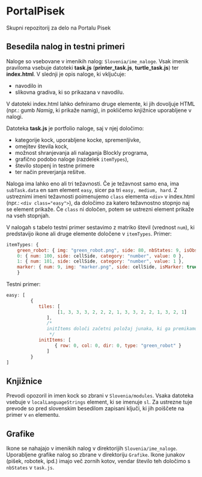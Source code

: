 # PortalPisek
Skupni repozitorij za delo na Portalu Pisek

## Besedila nalog in testni primeri

Naloge so vsebovane v imenikih nalog: `Slovenia/ime_naloge`. Vsak imenik praviloma vsebuje datoteki **task.js** (**printer_task.js**, **turtle_task.js**) ter **index.html**. V slednji je opis naloge, ki vključuje:
* navodilo in
* slikovna gradiva, ki so prikazana v navodilu.

V datoteki index.html lahko defniramo druge elemente, ki jih dovoljuje HTML (npr.: gumb *Namig*, ki prikaže namig), in pokličemo knjižnice uporabljene v nalogi.

Datoteka **task.js** je portfolio naloge, saj v njej določimo:
* kategorije kock, uporabljene kocke, spremenljivke,
* omejitev števila kock,
* možnost shranjevanja ali nalaganja Blockly programa,
* grafično podobo naloge (razdelek `itemTypes`),
* število stopenj in testne primere
* ter način preverjanja rešitve.

Naloga ima lahko eno ali tri težavnosti. Če je težavnost samo ena, ima `subTask.data` en sam element `easy`, sicer pa tri `easy, medium, hard`. Z ustreznimi imeni težavnosti poimenujemo `class` elementa `<div>` v index.html (npr.: `<div class="easy">`), da določimo za katero težavnostno stopnjo naj se element prikaže. Če `class` ni določen, potem se ustrezni element prikaže na vseh stopnjah.

V nalogah s tabelo testni primer sestavimo z matriko števil (vrednost `num`), ki predstavijo ikone ali druge elemente določene v `itemTypes`. Primer: 


```javascript
itemTypes: {
    green_robot: { img: "green_robot.png", side: 80, nbStates: 9, isObstacle: true, offsetX: -14, category: "robot", team: 0, zOrder: 2 },
    0: { num: 100, side: cellSide, category: "number", value: 0 },
    1: { num: 101, side: cellSide, category: "number", value: 1 },
    marker: { num: 9, img: "marker.png", side: cellSide, isMarker: true, category: "marker", isObstacle: false, hasColor: true, color: "marker", zOrder: 0 }
    }
```
Testni primer:
```javascript
easy: [
         {
            tiles: [
				   [1, 3, 3, 3, 2, 2, 2, 1, 3, 3, 2, 2, 1, 3, 2, 1]
               ],
               /*
               initItems določi začetni položaj junaka, ki ga premikamo po mreži
                */
            initItems: [
                  { row: 0, col: 0, dir: 0, type: "green_robot" }
               ]
         }
]
```

## Knjižnice 

Prevodi opozoril in imen kock so zbrani v `Slovenia/modules`. Vsaka datoteka vsebuje v `localLanguageStrings` element, ki se imenuje `sl`. Za ustrezne tuje prevode so pred slovenskim besedilom zapisani ključi, ki jih poiščete na primer v `en` elementu.

## Grafike

Ikone se nahajajo v imenikih nalog v direktorijih `Slovenia/ime_naloge`.
Uporabljene grafike nalog so zbrane v direktoriju `Grafike`. Ikone junakov (pišek, robotek, ipd.) imajo več zornih kotov, vendar število teh določimo s `nbStates` v `task.js`.

